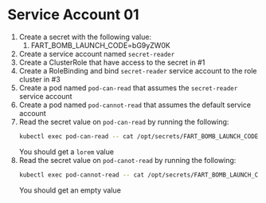 # Service Account 01
1. Create a secret with the following value:
    1. FART_BOMB_LAUNCH_CODE=bG9yZW0K
1. Create a service account named `secret-reader`
1. Create a ClusterRole that have access to the secret in #1
1. Create a RoleBinding and bind `secret-reader` service account to the role cluster in #3
1. Create a pod named `pod-can-read` that assumes the `secret-reader` service account
1. Create a pod named `pod-cannot-read` that assumes the default service account
1. Read the secret value on `pod-can-read` by running the following:
    ```sh
    kubectl exec pod-can-read -- cat /opt/secrets/FART_BOMB_LAUNCH_CODE
    ```
    You should get a `lorem` value
1. Read the secret value on `pod-canot-read` by running the following:
    ```sh
    kubectl exec pod-cannot-read -- cat /opt/secrets/FART_BOMB_LAUNCH_CODE
    ```
    You should get an empty value